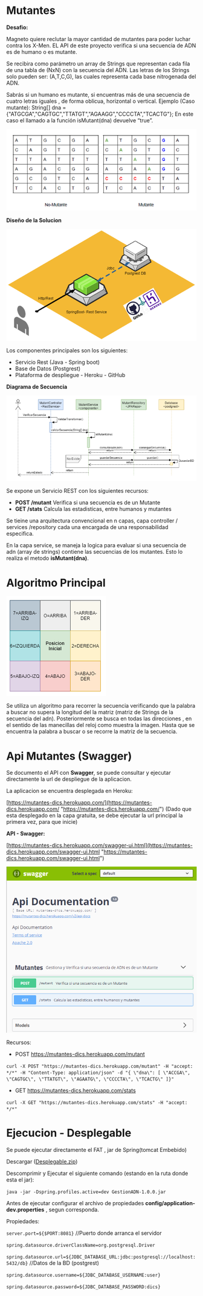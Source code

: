 # Mutantes

**Desafio:**

Magneto quiere reclutar la mayor cantidad de mutantes para poder luchar
contra los X-Men.
EL API de este proyecto verifica si una secuencia de ADN es de 
humano o es mutante.

Se recibira como parámetro un array de Strings que representan cada fila de una tabla
de (NxN) con la secuencia del ADN. Las letras de los Strings solo pueden ser: (A,T,C,G), las
cuales representa cada base nitrogenada del ADN.

Sabrás si un humano es mutante, si encuentras más de una secuencia de cuatro letras
iguales , de forma oblicua, horizontal o vertical.
Ejemplo (Caso mutante):
String[] dna = {"ATGCGA","CAGTGC","TTATGT","AGAAGG","CCCCTA","TCACTG"};
En este caso el llamado a la función isMutant(dna) devuelve “true”.

![Matriz](doc/matriz.png)


**Diseño de la Solucion**

![](doc/mutantesComponentes.png)


Los componentes principales son los siguientes:

- Servicio Rest (Java - Spring boot)
- Base de Datos (Postgrest)
- Plataforma de despliegue - Heroku - GitHub


**Diagrama de Secuencia**

![](doc/mutantes-Secuencia.png)

Se expone un Servicio REST con los siguientes recursos:

- **POST /mutant**  Verifica si una secuencia es de un Mutante
- **GET /stats**    Calcula las estadisticas, entre humanos y mutantes

Se tieine una arquitectura convencional en n capas, capa controller / services /repository
cada una encargada de una responsabilidad especifica.

En la capa service, se maneja la logica para evaluar si una secuencia de adn (array de strings)  contiene las secuencias de los mutantes.
Esto lo realiza el metodo **isMutant(dna)**.


# Algoritmo Principal #
![](doc/algoritmo.png)

Se utiliza un algoritmo para recorrer la secuencia verificando que la palabra a buscar no supera la longitud del la matriz (matriz de Strings de la secuencia del adn).
Posteriormente se busca en todas las direcciones , en el sentido de las manecillas del reloj como muestra la imagen. Hasta que se encuentra la palabra a buscar o se recorre la matriz de la secuencia.


 


# Api Mutantes  (Swagger) #

Se documento el API  con **Swagger**, se puede consultar y ejecutar directamente  la url de despliegue de la aplicacion.

La aplicacion se encuentra desplegada en Heroku:

[https://mutantes-dics.herokuapp.com/](https://mutantes-dics.herokuapp.com/ "https://mutantes-dics.herokuapp.com/")  (Dado que esta desplegado en la capa gratuita, se debe ejecutar la url principal  la primera vez, para que inicie)

**API - Swagger:**

[https://mutantes-dics.herokuapp.com/swagger-ui.html](https://mutantes-dics.herokuapp.com/swagger-ui.html "https://mutantes-dics.herokuapp.com/swagger-ui.html")

![](doc/swagger.png)

Recursos:

- POST 
https://mutantes-dics.herokuapp.com/mutant

`curl -X POST "https://mutantes-dics.herokuapp.com/mutant" -H "accept: */*" -H "Content-Type: application/json" -d "{ \"dna\": [ \"ACCGA\", \"CAGTGC\", \"TTATGT\", \"AGAATG\", \"CCCCTA\", \"TCACTG\" ]}"`


- GET
https://mutantes-dics.herokuapp.com/stats

`curl -X GET "https://mutantes-dics.herokuapp.com/stats" -H "accept: */*"`



# Ejecucion - Desplegable #


Se puede ejecutar directamente el FAT , jar de Spring(tomcat Embebido)

Descargar (<a href="https://drive.google.com/file/d/1JEgFAsk4wcRtj7ZfCMBakVupKfRo3uEH/view?usp=sharing"  target="_blank">Desplegable.zip</a>)


Descomprimir y Ejecutar el siguiente comando (estando en la ruta donde esta el jar):


`java -jar -Dspring.profiles.active=dev GestionADN-1.0.0.jar`   


Antes de ejecutar configurar el archivo de propiedades 
**config/application-dev.properties** , segun corresponda.


Propiedades:



`server.port=${$PORT:8081}`  //Puerto donde arranca el servidor

`spring.datasource.driverClassName=org.postgresql.Driver`  

`spring.datasource.url=${JDBC_DATABASE_URL:jdbc:postgresql://localhost:5432/db}`  //Datos de la BD (postgrest)

`spring.datasource.username=${JDBC_DATABASE_USERNAME:user}`

`spring.datasource.password=${JDBC_DATABASE_PASSWORD:dics}`











